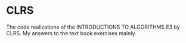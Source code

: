 CLRS
====

The code realizations of the INTRODUCTIONS TO ALGORITHMS E3 by CLRS.
My answers to the text book exercises mainly.

